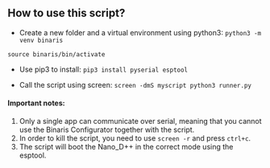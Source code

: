 ## How to use this script?
- Create a new folder and a virtual environment using python3:
```python3 -m venv binaris```

```source binaris/bin/activate```


- Use pip3 to install:
```pip3 install pyserial esptool```


- Call the script using screen:
```screen -dmS myscript python3 runner.py```


#### Important notes:
1. Only a single app can communicate over serial, meaning that you cannot use the Binaris Configurator together with the script.
2. In order to kill the script, you need to use ```screen -r``` and press ```ctrl+c```.
3. The script will boot the Nano_D++ in the correct mode using the esptool.
